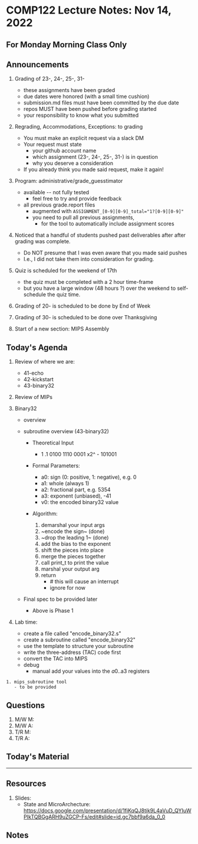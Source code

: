 # COMP122 Lecture Notes: Nov 14, 2022

## For Monday Morning Class Only

## Announcements
   1. Grading of 23-, 24-, 25-, 31-
      - these assignments have been graded
      - due dates were honored (with a small time cushion)
      - submission.md files must have been committed by the due date
      - repos MUST have been pushed before grading started
      - your responsibility to know what you submitted

   1. Regrading, Accommodations, Exceptions: to grading
      - You must make an explicit request via a slack DM
      - Your request must state 
        - your github account name
        - which assignment (23-, 24-, 25-, 31-) is in question
        - why you deserve a consideration
      - If you already think you made said request, make it again!

   1. Program:  administrative/grade_guesstimator 
      - available -- not fully tested
        * feel free to try and provide feedback
      - all previous grade.report files 
        * augmented with `ASSIGNMENT_[0-9][0-9]_total="1?[0-9][0-9]"`
        * you need to pull all previous assignments, 
          - for the tool to automatically include assignment scores

   1. Noticed that a handful of students pushed past deliverables 
      after after grading was complete.  
      - Do NOT presume that I was even aware that you made said pushes
      - I.e., I did not take them into consideration for grading.

   1. Quiz is scheduled for the weekend of 17th
      - the quiz must be completed with a 2 hour time-frame
      - but you have a large window (48 hours ?) over the weekend to self-schedule the quiz time.

   1. Grading of 20- is scheduled to be done by End of Week
   1. Grading of 30- is scheduled to be done over Thanksgiving
   1. Start of a new section: MIPS Assembly 


## Today's Agenda
   1. Review of where we are:
      - 41-echo
      - 42-kickstart
      - 43-binary32
   1. Review of MIPs
   1. Binary32
      - overview
      - subroutine overview (43-binary32)
        * Theoretical Input
          - 1 .1 0100 1110 0001  x2^   - 101001

        * Formal Parameters:
          - a0: sign (0: positive, 1: negative), e.g. 0
          - a1: whole (always 1)
          - a2: fractional part, e.g. 5354
          - a3: exponent (unbiased),  -41
          - v0: the encoded binary32 value

        * Algorithm:
          1. demarshal your input args
          1. ~encode the sign~ (done)
          1. ~drop the leading 1~ (done)
          1. add the bias to the exponent
          1. shift the pieces into place
          1. merge the pieces together
          1. call print_t to print the value
          1. marshal your output arg
          1. return 
             - \# this will cause an interrupt
             - ignore for now

      - Final spec to be provided later
        * Above is Phase 1

   1. Lab time:
      - create a file called "encode_binary32.s"
      - create a subroutine called "encode_binary32"
      - use the template to structure your subroutine
      - write the three-address (TAC) code first
      - convert the TAC into MIPS
      - debug 
        - manual add your values into the $a0..$a3 registers

    1. mips_subroutine tool
       - to be provided

## Questions
   1. M/W M: 
   1. M/W A:
   1. T/R M:
   1. T/R A:



## Today's Material



---
## Resources
   1. Slides:
      * State and MicroArchecture: https://docs.google.com/presentation/d/1fiKqQJ8tik9L4aVuD_QYIuWPIkTQBGgARH9uZGCP-Fs/edit#slide=id.gc7bbf9a6da_0_0


## Notes



